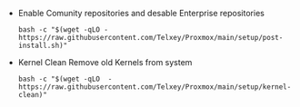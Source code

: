 - Enable Comunity repositories and desable Enterprise repositories

      bash -c "$(wget -qLO - https://raw.githubusercontent.com/Telxey/Proxmox/main/setup/post-install.sh)"


- Kernel Clean Remove old Kernels from system

      bash -c "$(wget -qLO  - https://raw.githubusercontent.com/Telxey/Proxmox/main/setup/kernel-clean)"
